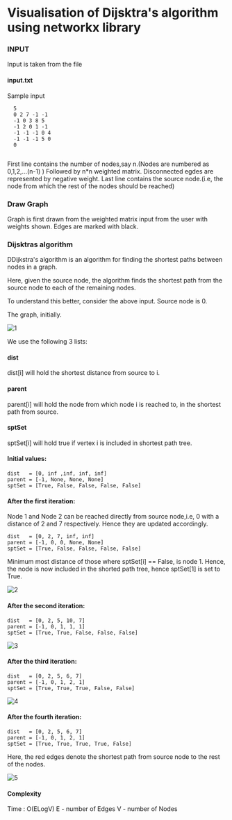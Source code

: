 # Visualisation of Dijsktra's algorithm using networkx library

### INPUT ###


Input is taken from the file 
#### input.txt ####

Sample input
```
  5
  0 2 7 -1 -1
  -1 0 3 8 5
  -1 2 0 1 -1
  -1 -1 -1 0 4
  -1 -1 -1 5 0
  0


```
First line contains the number of nodes,say n.(Nodes are numbered as 0,1,2,...(n-1) )
Followed by n*n weighted matrix. Disconnected egdes are represented by negative weight.
Last line contains the source node.(i.e, the node from which the rest of the nodes should be reached)

### Draw Graph ###


Graph is first drawn from the weighted matrix input from the user with weights shown. Edges are marked with black.



### Dijsktras algorithm ###

DDijkstra's algorithm is an algorithm for finding the shortest paths between nodes in a graph. 

Here, given the source node, the algorithm finds the shortest path from the source node to each of the remaining nodes. 

To understand this better, consider the above input.
Source node is 0.

The graph, initially.

![1](https://user-images.githubusercontent.com/22571531/27195526-ca5dd872-5224-11e7-9b34-e669c7082a6e.png)

We use the following 3 lists:

#### dist ####
 dist[i] will hold the shortest distance from source to i.                                 
#### parent ####                               
parent[i] will hold the node from which node i is reached to, in the shortest path from source.                          
#### sptSet ####                         
sptSet[i] will hold true if vertex i is included in shortest path tree.                           

#### Initial values: ####
```
dist   = [0, inf ,inf, inf, inf]
parent = [-1, None, None, None]                        
sptSet = [True, False, False, False, False]
```

#### After the first iteration: ####

Node 1 and Node 2 can be reached directly from source node,i.e, 0 with a distance of 2 and 7 respectively. Hence they are updated accordingly.

```
dist   = [0, 2, 7, inf, inf]
parent = [-1, 0, 0, None, None] 
sptSet = [True, False, False, False, False]
```

Minimum most distance of those where sptSet[i] == False, is node 1.
Hence, the node is now included in the shorted path tree, hence sptSet[1] is set to True.

![2](https://user-images.githubusercontent.com/22571531/27195530-cd783296-5224-11e7-87f5-a404a94fed84.png)


#### After the second iteration: ####

```
dist   = [0, 2, 5, 10, 7]
parent = [-1, 0, 1, 1, 1]
sptSet = [True, True, False, False, False]
```

![3](https://user-images.githubusercontent.com/22571531/27195531-d081e824-5224-11e7-8993-81f2dc43c30f.png)

#### After the third iteration: ####

```
dist   = [0, 2, 5, 6, 7]
parent = [-1, 0, 1, 2, 1]
sptSet = [True, True, True, False, False]
```

![4](https://user-images.githubusercontent.com/22571531/27195536-d310f896-5224-11e7-8a75-eb5e883bc37b.png)

#### After the fourth iteration: ####

```
dist   = [0, 2, 5, 6, 7]
parent = [-1, 0, 1, 2, 1]
sptSet = [True, True, True, True, False]
```

Here, the red edges denote the shortest path from source node to the rest of the nodes.

![5](https://user-images.githubusercontent.com/22571531/27195545-d8cfdf68-5224-11e7-8ee9-1b2d38e1d6ad.png)

#### Complexity ####
Time : O(ELogV) 
E - number of Edges
V - number of Nodes
